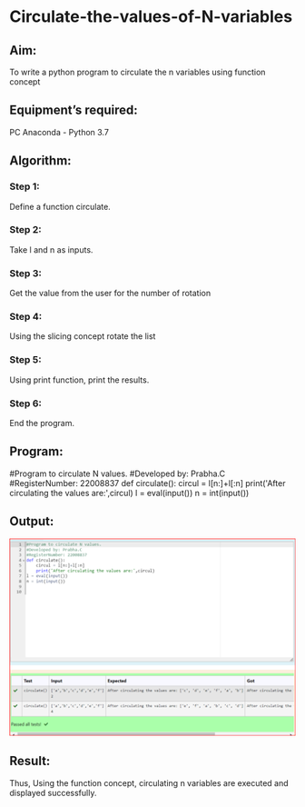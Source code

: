 # Circulate-the-values-of-N-variables
## Aim:
To write a python program to circulate the n variables using function concept
## Equipment’s required:
PC
Anaconda - Python 3.7
## Algorithm: 
### Step 1:
Define a function circulate. 
### Step 2: 
Take l and n as inputs.
### Step 3: 
Get the value from the user for the number of rotation
### Step 4: 
Using the slicing concept rotate the list
### Step 5: 
Using print function, print the results.
### Step 6: 
End the program.
## Program:
#Program to circulate N values.
#Developed by: Prabha.C
#RegisterNumber: 22008837
def circulate():
    circul = l[n:]+l[:n]
    print('After circulating the values are:',circul)
l = eval(input())
n = int(input())
 


## Output:
![output](/Screenshot%202023-01-14%20202722.png)

## Result:
Thus, Using the function concept, circulating n variables are executed and displayed successfully.
